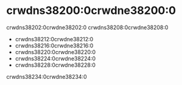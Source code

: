 # crwdns38200:0crwdne38200:0

crwdns38202:0crwdne38202:0 crwdns38208:0crwdne38208:0

* crwdns38212:0crwdne38212:0
* crwdns38216:0crwdne38216:0<!-- ignore -->
* crwdns38220:0crwdne38220:0
* crwdns38224:0crwdne38224:0<!-- ignore -->
* crwdns38228:0crwdne38228:0

crwdns38234:0crwdne38234:0
